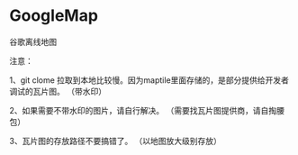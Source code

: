 # GoogleMap
谷歌离线地图



注意：

  1、git clome 拉取到本地比较慢。因为maptile里面存储的，是部分提供给开发者调试的瓦片图。  （带水印）
  
  2、如果需要不带水印的图片，请自行解决。  （需要找瓦片图提供商，请自掏腰包）
  
  3、瓦片图的存放路径不要搞错了。  （以地图放大级别存放）
